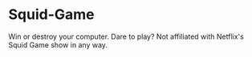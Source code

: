# Squid-Game
Win or destroy your computer. Dare to play? Not affiliated with Netflix's Squid Game show in any way.
